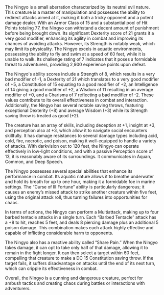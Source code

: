 The Ningyo is a small aberration characterized by its neutral evil nature. This creature is a master of manipulation and possesses the ability to redirect attacks aimed at it, making it both a tricky opponent and a potent damage dealer. With an Armor Class of 15 and a substantial pool of Hit Points totaling 77, the Ningyo can withstand a decent amount of punishment before being brought down. Its significant Dexterity score of 21 grants it a very good modifier, enhancing its agility in combat and improving its chances of avoiding attacks. However, its Strength is notably weak, which may limit its physicality. The Ningyo excels in aquatic environments, possessing the ability to fly and swim at a speed of 60 feet, while it is unable to walk. Its challenge rating of 7 indicates that it poses a formidable threat to adventurers, providing 2,900 experience points upon defeat.

The Ningyo's ability scores include a Strength of 8, which results in a very bad modifier of -1, a Dexterity of 21 which translates to a very good modifier of +5, a Constitution of 15 equating to a good modifier of +2, an Intelligence of 14 giving a good modifier of +2, a Wisdom of 11 resulting in an average modifier of +0, and a Charisma of 7 reflecting a bad modifier of -2. These values contribute to its overall effectiveness in combat and interaction. Additionally, the Ningyo has several notable saving throws, featuring exceptional Dexterity (+8) and average Wisdom (+3) while its Strength saving throw is treated as good (+2).

The creature has an array of skills, including deception at +1, insight at +3, and perception also at +3, which allow it to navigate social encounters skillfully. It has damage resistances to several damage types including acid, cold, fire, necrotic, and poison, making it well-equipped to handle a variety of attacks. With darkvision out to 120 feet, the Ningyo can operate effectively in low-light conditions, and with a passive Perception score of 13, it is reasonably aware of its surroundings. It communicates in Aquan, Common, and Deep Speech.

The Ningyo possesses several special abilities that enhance its performance in combat. Its aquatic nature allows it to breathe underwater and hold its breath for up to one hour, making it a formidable foe in marine settings. The “Curse of Ill Fortune” ability is particularly dangerous; it causes an enemy’s missed attack to strike another creature within five feet, using the original attack roll, thus turning failures into opportunities for chaos.

In terms of actions, the Ningyo can perform a Multiattack, making up to four barbed tentacle attacks in a single turn. Each “Barbed Tentacle” attack has a +8 to hit, reaches 5 feet, and deals 8 piercing damage plus an additional 5 poison damage. This combination makes each attack highly effective and capable of inflicting considerable harm to opponents.

The Ningyo also has a reactive ability called “Share Pain.” When the Ningyo takes damage, it can opt to take only half of that damage, allowing it to remain in the fight longer. It can then select a target within 60 feet, compelling that creature to make a DC 15 Constitution saving throw. If the target fails, it suffers disadvantage on attacks until the end of its next turn, which can cripple its effectiveness in combat.

Overall, the Ningyo is a cunning and dangerous creature, perfect for ambush tactics and creating chaos during battles or interactions with adventurers.